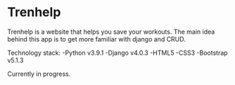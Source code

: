 # Trenhelp
Trenhelp is a website that helps you save your workouts.
The main idea behind this app is to get more familiar with django and CRUD.

Technology stack:
-Python v3.9.1
-Django v4.0.3
-HTML5
-CSS3
-Bootstrap v5.1.3

Currently in progress.

